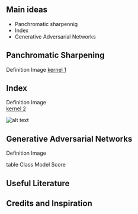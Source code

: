 ## Main ideas

* Panchromatic sharpennig 
* Index
* Generative Adversarial Networks

## Panchromatic Sharpening  
 Definition 
 Image 
 [kernel 1 ](https://www.kaggle.com/resolut/dstl-satellite-imagery-feature-detection/waterway-0-095-lb)

 
## Index
 Definition 
 Image  
 [kernel 2](https://www.kaggle.com/resolut/dstl-satellite-imagery-feature-detection/panchromatic-sharpening)
 
 
![alt text](https://www.kaggle.io/svf/946335/41cdd3f508e0edbce109f475ecc67d1a/__results___files/__results___7_0.png "Logo Title Text 1") 
 
## Generative Adversarial Networks 
Definition 
Image 

table 
Class Model Score

## Useful Literature


## Credits and Inspiration 

